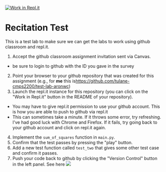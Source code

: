 [![Work in Repl.it](https://classroom.github.com/assets/work-in-replit-14baed9a392b3a25080506f3b7b6d57f295ec2978f6f33ec97e36a161684cbe9.svg)](https://classroom.github.com/online_ide?assignment_repo_id=2993634&assignment_repo_type=AssignmentRepo)
# Recitation Test

This is a test lab to make sure we can get the labs to work using github classroom and repl.it.

1. Accept the github classroom assignment invitation sent via Canvas.
  - be sure to login to github with the ID you gave in the survey
2. Point your browser to your github repository that was created for this assignment (e.g., for **me** this is<https://github.com/tulane-cmps2200/test-lab-aronwc>)
3. Launch the repl.it instance for this repository (you can click on the "Work in Repl.it" button in the README of your repository).
  - You may have to give repl.it permission to use your github account. This is how you are able to push to github via repl.it
  - This can sometimes take a minute. If it throws some error, try refreshing. I've had good luck with Chrome and Firefox. If it fails, try going back to your github account and click on repl.it again.
4. Implement the `sum_of_squares` function in `main.py`.
5. Confirm that the test passes by pressing the "play" button.
6. Add a new test function called `test_two` that gives some other test case and confirm it passes.
7. Push your code back to github by clicking the "Version Control" button in the left panel. See here <img src="https://codewithrepl.it/img/06-version-control-tab.png">
